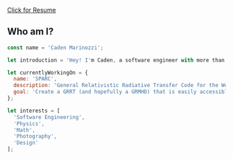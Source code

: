 <a target="_blank" rel="noopener noreferrer" href='./Caden Marinozzi Full Stack Software Engineer Resume.pdf'>Click for Resume</a>

## Who am I?

```js
const name = 'Caden Marinozzi';

let introduction = 'Hey! I'm Caden, a software engineer with more than half a decade of experience building scalable web applications and resilient backend systems, leading teams, and creating AI-driven solutions used by tens of thousands of users. I am a Computer Science undergraduate student at Santa Clara University, where I intend to study high energy astrophysics, and build apps and products people will love.';

let currentlyWorkingOn = {
  name: 'SPARC',
  description: 'General Relativistic Radiative Transfer Code for the Web',
  goal: 'Create a GRRT (and hopefully a GRMHD) that is easily accessible to researchers, VFX artists, and people all over the world without having to setup complicated environments.'
};

let interests = [
  'Software Engineering',
  'Physics',
  'Math',
  'Photography',
  'Design'
];
```
